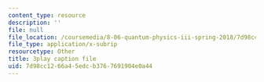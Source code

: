 ```yaml
---
content_type: resource
description: ''
file: null
file_location: /coursemedia/8-06-quantum-physics-iii-spring-2018/7d98cc1266a45edcb3767691904e0a44_6CeljmHgd0w.vtt
file_type: application/x-subrip
resourcetype: Other
title: 3play caption file
uid: 7d98cc12-66a4-5edc-b376-7691904e0a44
---
```

